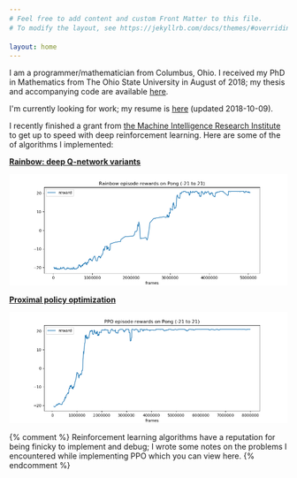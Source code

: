 ```yaml
---
# Feel free to add content and custom Front Matter to this file.
# To modify the layout, see https://jekyllrb.com/docs/themes/#overriding-theme-defaults

layout: home
---
```


I am a programmer/mathematician from Columbus, Ohio.  I received my PhD in Mathematics from The Ohio State University in August of 2018; my thesis and accompanying code are available [here](https://github.com/coreystaten/CatComputad).

I'm currently looking for work; my resume is [here](/assets/corey-staten-resume.pdf) (updated 2018-10-09).

I recently finished a grant from [the Machine Intelligence Research Institute](https://intelligence.org/) to get up to speed with deep reinforcement learning.  Here are some of the of algorithms I implemented:

[**Rainbow: deep Q-network variants**](https://github.com/coreystaten/deeprl-rainbow)

[![Rainbow performance graph for Pong](/assets/rainbow.png)](https://github.com/coreystaten/deeprl-rainbow)

[**Proximal policy optimization**](https://github.com/coreystaten/deeprl-ppo)

[![PPO performance graph for Pong w/8 actors](/assets/ppo.png)](https://github.com/coreystaten/deeprl-ppo)


{% comment %}
Reinforcement learning algorithms have a reputation for being finicky to implement and debug; I wrote some notes on the problems I encountered while implementing PPO which you can view here.
{% endcomment %}
